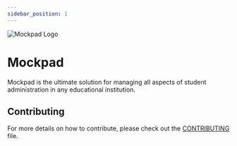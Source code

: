 ```yaml
---
sidebar_position: 1
---
```


<img src="/img/mockpad_cropped.gif" alt="Mockpad Logo" />

# Mockpad

Mockpad is the ultimate solution for managing all aspects of student administration in any educational institution.

## Contributing

For more details on how to contribute, please check out the [CONTRIBUTING](./contributing/README.md) file.
